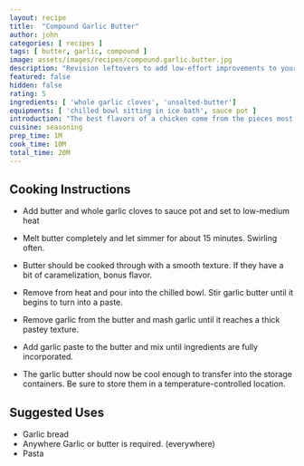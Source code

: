 ```yaml
---
layout: recipe
title:  "Compound Garlic Butter"
author: john
categories: [ recipes ]
tags: [ butter, garlic, compound ]
image: assets/images/recipes/compound.garlic.butter.jpg
description: "Revision leftovers to add low-effort improvements to your meals with a home made chicken broth | Leftovers Series"
featured: false
hidden: false
rating: 5
ingredients: [ 'whole garlic cloves', 'unsalted-butter']
equipments: [ 'chilled bowl sitting in ice bath', sauce pot ]
introduction: "The best flavors of a chicken come from the pieces most people prefer to toss.  Rather than discard the bones, fat, and other perceived waste, I recommend preparing a chicken stock from scratch.  This is perfect to put together as you prepare a different meal since you can toss all of the odd bits from those ingrediants, into your chicken broth stock pot."
cuisine: seasoning
prep_time: 1M
cook_time: 10M
total_time: 20M
---
```


## Cooking Instructions

- Add butter and whole garlic cloves to sauce pot and set to low-medium heat

- Melt butter completely and let simmer for about 15 minutes.  Swirling often.

- Butter should be cooked through with a smooth texture.  If they have a bit of caramelization, bonus flavor.

- Remove from heat and pour into the chilled bowl.  Stir garlic butter until it begins to turn into a paste.

- Remove garlic from the butter and mash garlic until it reaches a thick pastey texture.

- Add garlic paste to the butter and mix until ingredients are fully incorporated.

- The garlic butter should now be cool enough to transfer into the storage containers.  Be sure to store them in a temperature-controlled location.

## Suggested Uses

- Garlic bread
- Anywhere Garlic or butter is required. (everywhere)
- Pasta
